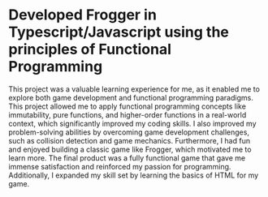 # Developed Frogger in Typescript/Javascript using the principles of Functional Programming

This project was a valuable learning experience for me, as it enabled me to explore both game development and functional programming paradigms. This project allowed me to apply functional programming concepts like immutability, pure functions, and higher-order functions in a real-world context, which significantly improved my coding skills. I also improved my problem-solving abilities by overcoming game development challenges, such as collision detection and game mechanics. Furthermore, I had fun and enjoyed building a classic game like Frogger, which motivated me to learn more. The final product was a fully functional game that gave me immense satisfaction and reinforced my passion for programming. Additionally, I expanded my skill set by learning the basics of HTML for my game.
